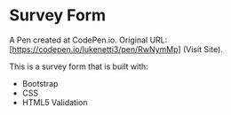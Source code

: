 # Survey Form
 A Pen created at CodePen.io. Original URL: [https://codepen.io/lukenetti3/pen/RwNymMp]
 (Visit Site).
 
 This is a survey form that is built with:
 <ul>
 <li>Bootstrap</li>
 <li>CSS</li>
 <li>HTML5 Validation</li>
 </ul>

 
